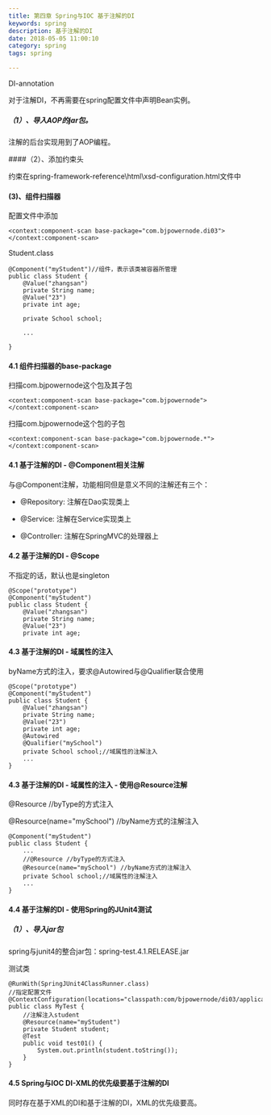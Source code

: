 ```yaml
---
title: 第四章 Spring与IOC 基于注解的DI
keywords: spring
description: 基于注解的DI
date: 2018-05-05 11:00:10
category: spring
tags: spring

---
```


DI-annotation

对于注解DI，不再需要在spring配置文件中声明Bean实例。

##### （1）、导入AOP的jar包。

注解的后台实现用到了AOP编程。

####（2）、添加约束头

约束在spring-framework-reference\html\xsd-configuration.html文件中

#### (3)、组件扫描器

配置文件中添加

	<context:component-scan base-package="com.bjpowernode.di03"></context:component-scan>


Student.class
	
	@Component("myStudent")//组件，表示该类被容器所管理
	public class Student {
		@Value("zhangsan")
		private String name;
		@Value("23")
		private int age;
		
		private School school;
		
		...
	
	}

#### 4.1 组件扫描器的base-package

扫描com.bjpowernode这个包及其子包

	<context:component-scan base-package="com.bjpowernode"></context:component-scan>
	
扫描com.bjpowernode这个包的子包

	<context:component-scan base-package="com.bjpowernode.*"></context:component-scan>

#### 4.1 基于注解的DI - @Component相关注解

与@Component注解，功能相同但是意义不同的注解还有三个：

*	@Repository: 注解在Dao实现类上

*	@Service: 注解在Service实现类上

*	@Controller: 注解在SpringMVC的处理器上

#### 4.2 基于注解的DI - @Scope

不指定的话，默认也是singleton
	
	@Scope("prototype")
	@Component("myStudent")
	public class Student {
		@Value("zhangsan")
		private String name;
		@Value("23")
		private int age;

#### 4.3 基于注解的DI - 域属性的注入

byName方式的注入，要求@Autowired与@Qualifier联合使用

	@Scope("prototype")
	@Component("myStudent")
	public class Student {
		@Value("zhangsan")
		private String name;
		@Value("23")
		private int age;
		@Autowired
		@Qualifier("mySchool")
		private School school;//域属性的注解注入
		...
	}
		
#### 4.3 基于注解的DI - 域属性的注入 - 使用@Resource注解
	
@Resource //byType的方式注入
	
@Resource(name="mySchool") //byName方式的注解注入

	@Component("myStudent")	
	public class Student {
		...
		//@Resource //byType的方式注入
		@Resource(name="mySchool") //byName方式的注解注入
		private School school;//域属性的注解注入
		...
	}

#### 4.4 基于注解的DI - 使用Spring的JUnit4测试

##### （1）、导入jar包

spring与junit4的整合jar包：spring-test.4.1.RELEASE.jar

测试类
	
	@RunWith(SpringJUnit4ClassRunner.class)
	//指定配置文件
	@ContextConfiguration(locations="classpath:com/bjpowernode/di03/applicationContext.xml")
	public class MyTest {
		//注解注入student
		@Resource(name="myStudent")
		private Student student;
		@Test
		public void test01() {
			System.out.println(student.toString());
		}
	}

#### 4.5 Spring与IOC DI-XML的优先级要基于注解的DI

同时存在基于XML的DI和基于注解的DI，XML的优先级要高。

